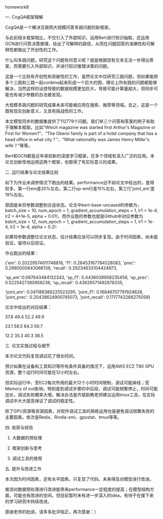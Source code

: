 homework8

一. CogQA框架理解

CogQA是一个解决互联网大规模问答多跳问题的新框架。

与此前相关框架相比，不仅引入了外部知识，运用Bert进行知识抽取，还运用GCN进行问答决策推理，给出了可解释的路径，从而在问题回答的准确性和可解释性都做出了开创性的工作。

什么叫多跳问题，研究这个问题有何意义呢？就是根据现有文本无法一步得出答案，而需要引入外部知识，并进行知识推理决策的问题。

这是一个比较有开创性和突破性的工作，虽然论文中仅研究三跳问题，但如果能把多个三跳和三跳一起conbine起来形成一个巨大的图，理论上所有跳的问题都能够解决，当然这样的设想导致的数据规模更加巨大，导致可能计算量超大，但同步可能也有减少参数的办法被发现。

大规模多跳问题的研究成果未来可能被应用在搜索、推荐等领域。总之，这是一个既有现实创新意义，又具有挑战性的工作。

本文模型同步的数据集提供了112779个问题。我们举三个问答和答案的例子有助于理解本框架。比如“Which magazine was started first Arthur's Magazine or First for Women?”、“The Oberoi family is part of a hotel company that has a head office in what city？”、“What nationality was James Henry Miller's wife？”等等。

Bert和GCN都是近年来较新的深度学习框架，在多个领域有深入广泛的应用。本论文创新性地运用这两个框架，也取得了有实际意义的成果。


二. 运行结果与论文结果比较

如下为作业未调参情况下跑出的结果。performance远不如论文中给出的，差得较多，第一行em差20%左右，第二行sp-em行差15%左右，第三行'joint_em'差19%左右。

原因是未将参数调整到合适状态。论文中bert-base-uncased的参数为，batch_size = 10, num_epoch = 1, gradient_accumulation_steps = 1, lr1 = 1e-4, lr2 = 4*1e-5, alpha = 0.01)，而作业跑的参数也就是Github中对应参数为batch_size = 12, num_epoch = 1, gradient_accumulation_steps = 1, lr1 = 1e-4, lr2 = 1e-4, alpha = 0.2):

如果将参数调整位论文状态，估计结果应该可以同步复现。由于时间因素，尚未能验证，留待以后验证。

作业跑出的结果：

{'em': 0.20229574611748818, 'f1': 0.28453167784528083, 'prec': 0.2980000643066138, 'recall': 0.29234633104424973, 

'sp_em':0.087643484132343, 'sp_f1': 0.4436039958235459, 'sp_prec': 0.5225427380958236, 'sp_recall': 0.43626571492878335, 

'joint_em': 0.041188386225523295, 'joint_f1': 0.16846707791924628, 'joint_prec': 0.20438624900745073, 'joint_recall': 0.1717743266275058}

论文中给出的对应结果：

37.6 49.4 52.2 49.9

23.1 58.5 64.3 59.7

12.2 35.3 40.3 36.5


三. 论文实施过程与细节

本次论文代码复现调试花了很长时间。

预计如果在设备和工具知识等所有条件具备的情况下，运用AWS EC2 T80 GPU资源，整个运行时间可能在12小时左右。

但实际运行中，受EC2每次所用的最大12个小时时间限制，调试可能掉线；受Memory of out影响，特别是到调试步骤的中后段，调试可能频繁停止，时间可能加长，调试失败概率大增。解决办法是齐斌助教老师建议运用tmux工具，在实际调试中大大提高保证了调试的稳定性。

除了GPU资源等资源因素，对软件调试工具的熟练运用也是避免调试频繁失败的主要因素。依次是Redis、Rivdia-smi、gpustat、tmux等等。


四. 收获与经验

1. 大数据的预处理

2. 框架创新与思考

3. 调试工具的使用


五. 提升与改进工作

本次因为时间因素，还有水平因素，只复现了代码，未来得及对模型进行改进。

推测对数据预处理进行改进能带来performance一定程度的提高；在模型结构方面，可能也有改进的空间。但目前暂时未有进一步深入的idea，有待于在接下来的学习研究中持续改进。

感谢老师的批阅，请多多批评指正，再次感谢：）
